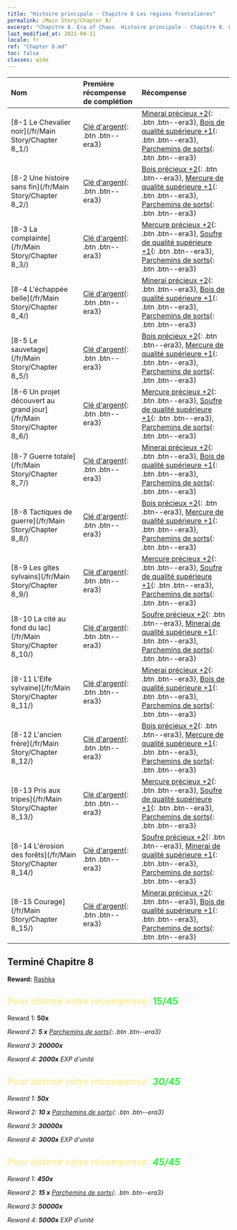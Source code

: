 ```yaml
---
title: "Histoire principale - Chapitre 8 Les régions frontalières"
permalink: /Main Story/Chapter 8/
excerpt: "Chapitre 8. Era of Chaos  Histoire principale - Chapitre 8. Les régions frontalières"
last_modified_at: 2021-04-11
locale: fr
ref: "Chapter 8.md"
toc: false
classes: wide
---
```


  | Nom |  Première récompense de complétion | Récompense |
  |:------------|:------------|:------------| 
  | [8-1 Le Chevalier noir](/fr/Main Story/Chapter 8_1/) | [Clé d'argent](/fr/Items/con_693/){: .btn .btn--era3} | [Minerai précieux +2](/fr/Items/mat_26/){: .btn .btn--era3}, [Bois de qualité supérieure +1](/fr/Items/mat_20/){: .btn .btn--era3}, [Parchemins de sorts](/fr/Items/con_694/){: .btn .btn--era3} |
  | [8-2 Une histoire sans fin](/fr/Main Story/Chapter 8_2/) | [Clé d'argent](/fr/Items/con_693/){: .btn .btn--era3} | [Bois précieux +2](/fr/Items/mat_27/){: .btn .btn--era3}, [Mercure de qualité supérieure +1](/fr/Items/mat_21/){: .btn .btn--era3}, [Parchemins de sorts](/fr/Items/con_694/){: .btn .btn--era3} |
  | [8-3 La complainte](/fr/Main Story/Chapter 8_3/) | [Clé d'argent](/fr/Items/con_693/){: .btn .btn--era3} | [Mercure précieux +2](/fr/Items/mat_28/){: .btn .btn--era3}, [Soufre de qualité supérieure +1](/fr/Items/mat_22/){: .btn .btn--era3}, [Parchemins de sorts](/fr/Items/con_694/){: .btn .btn--era3} |
  | [8-4 L'échappée belle](/fr/Main Story/Chapter 8_4/) | [Clé d'argent](/fr/Items/con_693/){: .btn .btn--era3} | [Minerai précieux +2](/fr/Items/mat_26/){: .btn .btn--era3}, [Bois de qualité supérieure +1](/fr/Items/mat_20/){: .btn .btn--era3}, [Parchemins de sorts](/fr/Items/con_694/){: .btn .btn--era3} |
  | [8-5 Le sauvetage](/fr/Main Story/Chapter 8_5/) | [Clé d'argent](/fr/Items/con_693/){: .btn .btn--era3} | [Bois précieux +2](/fr/Items/mat_27/){: .btn .btn--era3}, [Mercure de qualité supérieure +1](/fr/Items/mat_21/){: .btn .btn--era3}, [Parchemins de sorts](/fr/Items/con_694/){: .btn .btn--era3} |
  | [8-6 Un projet découvert au grand jour](/fr/Main Story/Chapter 8_6/) | [Clé d'argent](/fr/Items/con_693/){: .btn .btn--era3} | [Mercure précieux +2](/fr/Items/mat_28/){: .btn .btn--era3}, [Soufre de qualité supérieure +1](/fr/Items/mat_22/){: .btn .btn--era3}, [Parchemins de sorts](/fr/Items/con_694/){: .btn .btn--era3} |
  | [8-7 Guerre totale](/fr/Main Story/Chapter 8_7/) | [Clé d'argent](/fr/Items/con_693/){: .btn .btn--era3} | [Minerai précieux +2](/fr/Items/mat_26/){: .btn .btn--era3}, [Bois de qualité supérieure +1](/fr/Items/mat_20/){: .btn .btn--era3}, [Parchemins de sorts](/fr/Items/con_694/){: .btn .btn--era3} |
  | [8-8 Tactiques de guerre](/fr/Main Story/Chapter 8_8/) | [Clé d'argent](/fr/Items/con_693/){: .btn .btn--era3} | [Bois précieux +2](/fr/Items/mat_27/){: .btn .btn--era3}, [Mercure de qualité supérieure +1](/fr/Items/mat_21/){: .btn .btn--era3}, [Parchemins de sorts](/fr/Items/con_694/){: .btn .btn--era3} |
  | [8-9 Les gîtes sylvains](/fr/Main Story/Chapter 8_9/) | [Clé d'argent](/fr/Items/con_693/){: .btn .btn--era3} | [Mercure précieux +2](/fr/Items/mat_28/){: .btn .btn--era3}, [Soufre de qualité supérieure +1](/fr/Items/mat_22/){: .btn .btn--era3}, [Parchemins de sorts](/fr/Items/con_694/){: .btn .btn--era3} |
  | [8-10 La cité au fond du lac](/fr/Main Story/Chapter 8_10/) | [Clé d'argent](/fr/Items/con_693/){: .btn .btn--era3} | [Soufre précieux +2](/fr/Items/mat_29/){: .btn .btn--era3}, [Minerai de qualité supérieure +1](/fr/Items/mat_19/){: .btn .btn--era3}, [Parchemins de sorts](/fr/Items/con_694/){: .btn .btn--era3} |
  | [8-11 L'Elfe sylvaine](/fr/Main Story/Chapter 8_11/) | [Clé d'argent](/fr/Items/con_693/){: .btn .btn--era3} | [Minerai précieux +2](/fr/Items/mat_26/){: .btn .btn--era3}, [Bois de qualité supérieure +1](/fr/Items/mat_20/){: .btn .btn--era3}, [Parchemins de sorts](/fr/Items/con_694/){: .btn .btn--era3} |
  | [8-12 L'ancien frère](/fr/Main Story/Chapter 8_12/) | [Clé d'argent](/fr/Items/con_693/){: .btn .btn--era3} | [Bois précieux +2](/fr/Items/mat_27/){: .btn .btn--era3}, [Mercure de qualité supérieure +1](/fr/Items/mat_21/){: .btn .btn--era3}, [Parchemins de sorts](/fr/Items/con_694/){: .btn .btn--era3} |
  | [8-13 Pris aux tripes](/fr/Main Story/Chapter 8_13/) | [Clé d'argent](/fr/Items/con_693/){: .btn .btn--era3} | [Mercure précieux +2](/fr/Items/mat_28/){: .btn .btn--era3}, [Soufre de qualité supérieure +1](/fr/Items/mat_22/){: .btn .btn--era3}, [Parchemins de sorts](/fr/Items/con_694/){: .btn .btn--era3} |
  | [8-14 L'érosion des forêts](/fr/Main Story/Chapter 8_14/) | [Clé d'argent](/fr/Items/con_693/){: .btn .btn--era3} | [Soufre précieux +2](/fr/Items/mat_29/){: .btn .btn--era3}, [Minerai de qualité supérieure +1](/fr/Items/mat_19/){: .btn .btn--era3}, [Parchemins de sorts](/fr/Items/con_694/){: .btn .btn--era3} |
  | [8-15 Courage](/fr/Main Story/Chapter 8_15/) | [Clé d'argent](/fr/Items/con_693/){: .btn .btn--era3} | [Minerai précieux +2](/fr/Items/mat_26/){: .btn .btn--era3}, [Bois de qualité supérieure +1](/fr/Items/mat_20/){: .btn .btn--era3}, [Parchemins de sorts](/fr/Items/con_694/){: .btn .btn--era3} |


## Terminé Chapitre 8

 **Reward:** [Rashka](/fr/heroes/Rashka/)



## <span style="color: #ffeea0">Pour obtenir votre récompense :</span><span style="color: #27f73a">15/45</span>

 Reward 1:  **50x** <i class="fas fa-gem"/>

 Reward 2: **5 x** [Parchemins de sorts](/fr/Items/con_694/){: .btn .btn--era3}

 Reward 3:  **20000x** <i class="fas fa-coins"/>

 Reward 4:  **2000x** EXP d'unité



## <span style="color: #ffeea0">Pour obtenir votre récompense :</span><span style="color: #27f73a">30/45</span>

 Reward 1:  **50x** <i class="fas fa-gem"/>

 Reward 2: **10 x** [Parchemins de sorts](/fr/Items/con_694/){: .btn .btn--era3}

 Reward 3:  **30000x** <i class="fas fa-coins"/>

 Reward 4:  **3000x** EXP d'unité



## <span style="color: #ffeea0">Pour obtenir votre récompense :</span><span style="color: #27f73a">45/45</span>

 Reward 1:  **450x** <i class="fas fa-gem"/>

 Reward 2: **15 x** [Parchemins de sorts](/fr/Items/con_694/){: .btn .btn--era3}

 Reward 3:  **50000x** <i class="fas fa-coins"/>

 Reward 4:  **5000x** EXP d'unité


